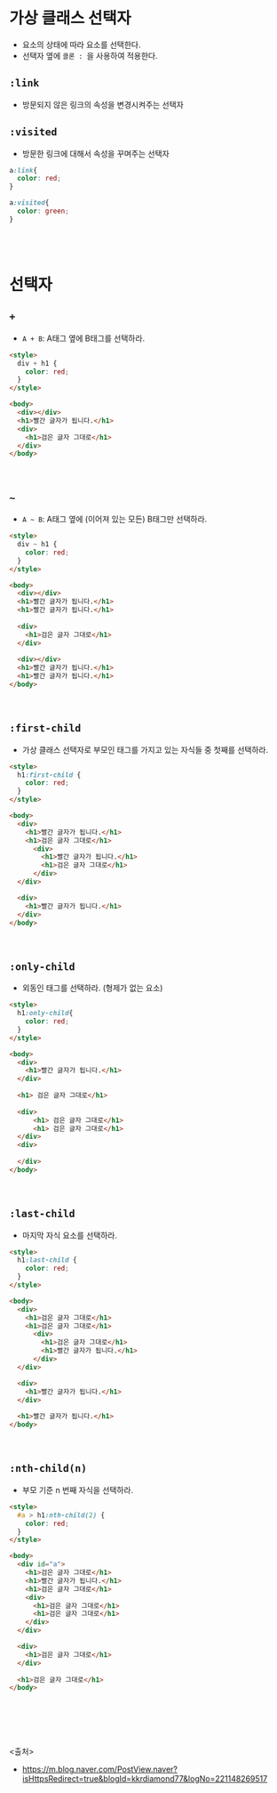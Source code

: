 # 가상 클래스 선택자
- 요소의 상태에 따라 요소를 선택한다.
- 선택자 옆에 `콜론 : `을 사용하여 적용한다.

## `:link`
- 방문되지 않은 링크의 속성을 변경시켜주는 선택자

## `:visited`
- 방문한 링크에 대해서 속성을 꾸며주는 선택자
```css
a:link{
  color: red;
}

a:visited{
  color: green;
}
```

<br><br>

# 선택자

## `+`
- `A + B`: A태그 옆에 B태그를 선택하라.

```HTML
<style>
  div + h1 {
    color: red;
  }
</style>

<body>
  <div></div>
  <h1>빨간 글자가 됩니다.</h1>
  <div>
    <h1>검은 글자 그대로</h1>
  </div>
</body>
```
<br>

## `~`
- `A ~ B`: A태그 옆에 (이어져 있는 모든) B태그만 선택하라. 

```HTML
<style>
  div ~ h1 {
    color: red;
  }
</style>

<body>
  <div></div>
  <h1>빨간 글자가 됩니다.</h1>
  <h1>빨간 글자가 됩니다.</h1>
  
  <div>
    <h1>검은 글자 그대로</h1>
  </div>
  
  <div></div>
  <h1>빨간 글자가 됩니다.</h1>
  <h1>빨간 글자가 됩니다.</h1>
</body>
```
<br>

## `:first-child`
- 가상 클래스 선택자로 부모인 태그를 가지고 있는 자식들 중 첫째를 선택하라.

```HTML
<style>
  h1:first-child {
    color: red;
  }
</style>

<body>
  <div>
    <h1>빨간 글자가 됩니다.</h1>
    <h1>검은 글자 그대로</h1>
      <div>
        <h1>빨간 글자가 됩니다.</h1>
        <h1>검은 글자 그대로</h1>
      </div>
  </div>

  <div>
    <h1>빨간 글자가 됩니다.</h1>
  </div>
</body>
```
<br>

## `:only-child`
- 외동인 태그를 선택하라. (형제가 없는 요소)

```html
<style>
  h1:only-child{
    color: red;
  }
</style>

<body>
  <div>
    <h1>빨간 글자가 됩니다.</h1>
  </div>
  
  <h1> 검은 글자 그대로</h1>
  
  <div>
      <h1> 검은 글자 그대로</h1>
      <h1> 검은 글자 그대로</h1>
  </div>
  <div>
     
  </div>
</body>
```
<br>

## `:last-child`
- 마지막 자식 요소를 선택하라.

```HTML
<style>
  h1:last-child {
    color: red;
  }
</style>

<body>
  <div>
    <h1>검은 글자 그대로</h1>
    <h1>검은 글자 그대로</h1>
      <div>
        <h1>검은 글자 그대로</h1>
        <h1>빨간 글자가 됩니다.</h1>
      </div>
  </div>

  <div>
    <h1>빨간 글자가 됩니다.</h1>
  </div>
  
  <h1>빨간 글자가 됩니다.</h1>
</body>
```
<br>

## `:nth-child(n)`
- 부모 기준 n 번째 자식을 선택하라.

```HTML
<style>
  #a > h1:nth-child(2) {
    color: red;
  }
</style>

<body>
  <div id="a">
    <h1>검은 글자 그대로</h1>
    <h1>빨간 글자가 됩니다.</h1>
    <h1>검은 글자 그대로</h1>
    <div>
      <h1>검은 글자 그대로</h1>
      <h1>검은 글자 그대로</h1>
    </div>
  </div>

  <div>
    <h1>검은 글자 그대로</h1>
  </div>
  
  <h1>검은 글자 그대로</h1>
</body>
```
<br>


<br><br><br>
<출처>
- https://m.blog.naver.com/PostView.naver?isHttpsRedirect=true&blogId=kkrdiamond77&logNo=221148269517



